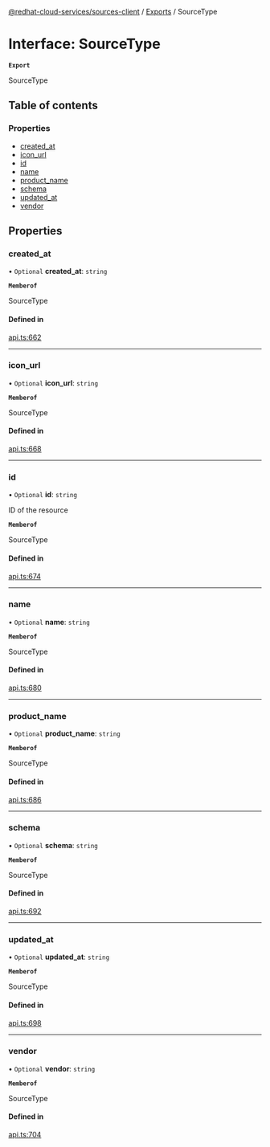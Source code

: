 [@redhat-cloud-services/sources-client](../README.md) / [Exports](../modules.md) / SourceType

# Interface: SourceType

**`Export`**

SourceType

## Table of contents

### Properties

- [created\_at](SourceType.md#created_at)
- [icon\_url](SourceType.md#icon_url)
- [id](SourceType.md#id)
- [name](SourceType.md#name)
- [product\_name](SourceType.md#product_name)
- [schema](SourceType.md#schema)
- [updated\_at](SourceType.md#updated_at)
- [vendor](SourceType.md#vendor)

## Properties

### created\_at

• `Optional` **created\_at**: `string`

**`Memberof`**

SourceType

#### Defined in

[api.ts:662](https://github.com/RedHatInsights/javascript-clients/blob/main/packages/sources/api.ts#L662)

___

### icon\_url

• `Optional` **icon\_url**: `string`

**`Memberof`**

SourceType

#### Defined in

[api.ts:668](https://github.com/RedHatInsights/javascript-clients/blob/main/packages/sources/api.ts#L668)

___

### id

• `Optional` **id**: `string`

ID of the resource

**`Memberof`**

SourceType

#### Defined in

[api.ts:674](https://github.com/RedHatInsights/javascript-clients/blob/main/packages/sources/api.ts#L674)

___

### name

• `Optional` **name**: `string`

**`Memberof`**

SourceType

#### Defined in

[api.ts:680](https://github.com/RedHatInsights/javascript-clients/blob/main/packages/sources/api.ts#L680)

___

### product\_name

• `Optional` **product\_name**: `string`

**`Memberof`**

SourceType

#### Defined in

[api.ts:686](https://github.com/RedHatInsights/javascript-clients/blob/main/packages/sources/api.ts#L686)

___

### schema

• `Optional` **schema**: `string`

**`Memberof`**

SourceType

#### Defined in

[api.ts:692](https://github.com/RedHatInsights/javascript-clients/blob/main/packages/sources/api.ts#L692)

___

### updated\_at

• `Optional` **updated\_at**: `string`

**`Memberof`**

SourceType

#### Defined in

[api.ts:698](https://github.com/RedHatInsights/javascript-clients/blob/main/packages/sources/api.ts#L698)

___

### vendor

• `Optional` **vendor**: `string`

**`Memberof`**

SourceType

#### Defined in

[api.ts:704](https://github.com/RedHatInsights/javascript-clients/blob/main/packages/sources/api.ts#L704)
